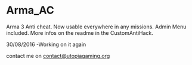 # Arma_AC
Arma 3 Anti cheat.
Now usable everywhere in any missions.
Admin Menu included. 
More infos on the readme in the CustomAntiHack.

30/08/2016
-Working on it again

contact me on contact@utopiagaming.org